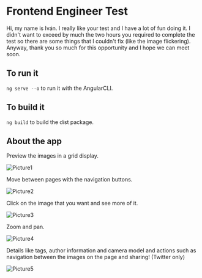 # Frontend Engineer Test

Hi, my name is Iván. I really like your test and I have a lot of fun doing it. I didn't want to exceed by much the two hours you required to complete the test so there are some things that I couldn't fix (like the image flickering).
Anyway, thank you so much for this opportunity and I hope we can meet soon.

## To run it

`ng serve --o` to run it with the AngularCLI. 

## To build it
`ng build` to build the dist package.

## About the app

Preview the images in a grid display.

![Picture1](https://i.imgur.com/vl8T88d.png)


Move between pages with the navigation buttons.

![Picture2](https://i.imgur.com/jyrijef.png)


Click on the image that you want and see more of it. 

![Picture3](https://i.imgur.com/zMBWqyr.png)


Zoom and pan.

![Picture4](https://i.imgur.com/22IRGUS.png)


Details like tags, author information and camera model and actions such as navigation between the images on the page and sharing! (Twitter only)

![Picture5](https://i.imgur.com/WaOHAYG.png)
